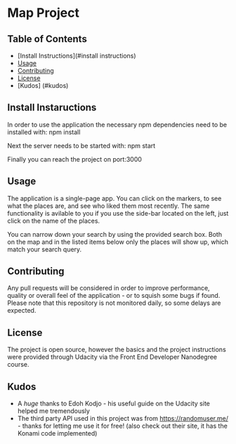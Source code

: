 # Map Project

## Table of Contents

* [Install Instructions](#install instructions)
* [Usage](#usage)
* [Contributing](#contributing)
* [License](#license)
* [Kudos] (#kudos)

## Install Instaructions

In order to use the application the necessary npm dependencies need to be installed with:
npm install

Next the server needs to be started with:
npm start

Finally you can reach the project on port:3000

## Usage

The application is a single-page app.
You can click on the markers, to see what the places are, and see who liked them most recently.
The same functionality is avilable to you if you use the side-bar located on the left, just click on the name of the places.

You can narrow down your search by using the provided search box. Both on the map and in the listed items below only the places will show up, which match your search query.

## Contributing

Any pull requests will be considered in order to improve performance, quality or overall feel of the application - or to squish some bugs if found. Please note that this repository is not monitored daily, so some delays are expected.

## License

The project is open source, however the basics and the project instructions were provided through Udacity via the Front End Developer Nanodegree course.

## Kudos

* A *huge* thanks to Edoh Kodjo - his useful guide on the Udacity site helped me tremendously
* The third party API used in this project was from https://randomuser.me/ - thanks for letting me use it for free! (also check out their site, it has the Konami code implemented)